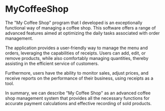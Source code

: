 # MyCoffeeShop
The "My Coffee Shop" program that I developed is an exceptionally functional way of managing a coffee shop. This software offers a range of advanced features aimed at optimizing the daily tasks associated with order management.

The application provides a user-friendly way to manage the menu and orders, leveraging the capabilities of receipts. Users can add, edit, or remove products, while also comfortably managing quantities, thereby assisting in the efficient service of customers.

Furthermore, users have the ability to monitor sales, adjust prices, and receive reports on the performance of their business, using receipts as a tool.

In summary, we can describe "My Coffee Shop" as an advanced coffee shop management system that provides all the necessary functions for accurate payment calculations and effective recording of sold products.
